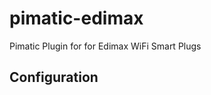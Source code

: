 pimatic-edimax
=================

Pimatic Plugin for for Edimax WiFi Smart Plugs

Configuration
-------------
